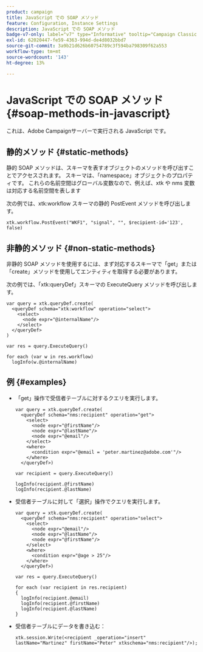 ```yaml
---
product: campaign
title: JavaScript での SOAP メソッド
feature: Configuration, Instance Settings
description: JavaScript での SOAP メソッド
badge-v7-only: label="v7" type="Informative" tooltip="Campaign Classic v7 にのみ適用されます"
exl-id: 62020447-fe59-4363-994d-de4d8032bbd7
source-git-commit: 3a9b21d626b60754789c3f594ba798309f62a553
workflow-type: tm+mt
source-wordcount: '143'
ht-degree: 13%

---
```


# JavaScript での SOAP メソッド{#soap-methods-in-javascript}

これは、Adobe Campaignサーバーで実行される JavaScript です。

## 静的メソッド {#static-methods}

静的 SOAP メソッドは、スキーマを表すオブジェクトのメソッドを呼び出すことでアクセスされます。 スキーマは、「namespace」オブジェクトのプロパティです。 これらの名前空間はグローバル変数なので、例えば、xtk や nms 変数は対応する名前空間を表します

次の例では、xtk:workflow スキーマの静的 PostEvent メソッドを呼び出します。

```
xtk.workflow.PostEvent("WKF1", "signal", "", $recipient-id='123', false) 
```

## 非静的メソッド {#non-static-methods}

非静的 SOAP メソッドを使用するには、まず対応するスキーマで「get」または「create」メソッドを使用してエンティティを取得する必要があります。

次の例では、「xtk:queryDef」スキーマの ExecuteQuery メソッドを呼び出します。

```
var query = xtk.queryDef.create(
  <queryDef schema="xtk:workflow" operation="select">
    <select>
      <node expr="@internalName"/>
    </select>
  </queryDef>
)

var res = query.ExecuteQuery()

for each (var w in res.workflow) 
  logInfo(w.@internalName)
```

## 例 {#examples}

* 「get」操作で受信者テーブルに対するクエリを実行します。

  ```
  var query = xtk.queryDef.create(  
    <queryDef schema="nms:recipient" operation="get">    
      <select>      
        <node expr="@firstName"/>      
        <node expr="@lastName"/>      
        <node expr="@email"/>    
      </select>    
      <where>      
        <condition expr="@email = 'peter.martinez@adobe.com'"/>    
      </where>  
    </queryDef>)
  
  var recipient = query.ExecuteQuery()
  
  logInfo(recipient.@firstName)
  logInfo(recipient.@lastName)
  ```

* 受信者テーブルに対して「選択」操作でクエリを実行します。

  ```
  var query = xtk.queryDef.create(  
    <queryDef schema="nms:recipient" operation="select">    
      <select>      
        <node expr="@email"/>      
        <node expr="@lastName"/>      
        <node expr="@firstName"/>    
      </select>    
      <where>      
        <condition expr="@age > 25"/>    
      </where>    
    </queryDef>)
  
  var res = query.ExecuteQuery()
  
  for each (var recipient in res.recipient) 
  {  
    logInfo(recipient.@email)  
    logInfo(recipient.@firstName)  
    logInfo(recipient.@lastName)
  }
  ```

* 受信者テーブルにデータを書き込む：

  ```
  xtk.session.Write(<recipient _operation="insert" lastName="Martinez" firstName="Peter" xtkschema="nms:recipient"/>);
  ```
